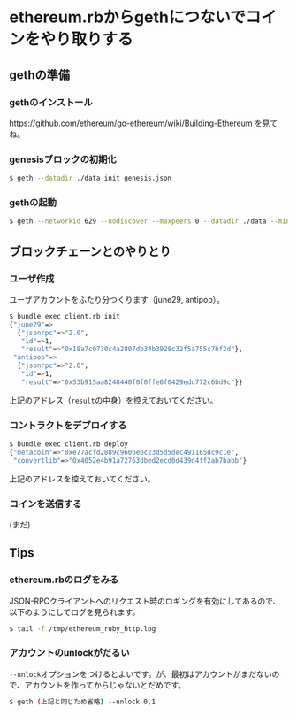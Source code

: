 # ethereum.rbからgethにつないでコインをやり取りする

## gethの準備

### gethのインストール

https://github.com/ethereum/go-ethereum/wiki/Building-Ethereum を見てね。

### genesisブロックの初期化

```sh
$ geth --datadir ./data init genesis.json
```

### gethの起動

```sh
$ geth --networkid 629 --nodiscover --maxpeers 0 --datadir ./data --mine --minerthreads 1 --rpc --rpcaddr "0.0.0.0" --rpcport 8545 --rpccorsdomain "*" --rpcapi "admin,db,debug,eth,net,personal,web3"
```

## ブロックチェーンとのやりとり

### ユーザ作成

ユーザアカウントをふたり分つくります（june29, antipop）。

```sh
$ bundle exec client.rb init
{"june29"=>
  {"jsonrpc"=>"2.0",
   "id"=>1,
   "result"=>"0x18a7c0730c4a2807db34b3928c32f5a755c7bf2d"},
 "antipop"=>
  {"jsonrpc"=>"2.0",
   "id"=>1,
   "result"=>"0x53b915aa8248440f0f0ffe6f0429edc772c6bd9c"}}
```

上記のアドレス（`result`の中身）を控えておいてください。

### コントラクトをデプロイする

```sh
$ bundle exec client.rb deploy
{"metacoin"=>"0xe77acfd2889c960bebc23d5d5dec491165dc9c1e",
 "convertlib"=>"0x4052e4b91a72763dbed2ecd0d439d4ff2ab7babb"}
```

上記のアドレスを控えておいてください。

### コインを送信する

(まだ)

## Tips

### ethereum.rbのログをみる

JSON-RPCクライアントへのリクエスト時のロギングを有効にしてあるので、以下のようにしてログを見られます。

```sh
$ tail -f /tmp/ethereum_ruby_http.log
```

### アカウントのunlockがだるい

`--unlock`オプションをつけるとよいです。が、最初はアカウントがまだないので、アカウントを作ってからじゃないとだめです。

```sh
$ geth (上記と同じため省略) --unlock 0,1
```
